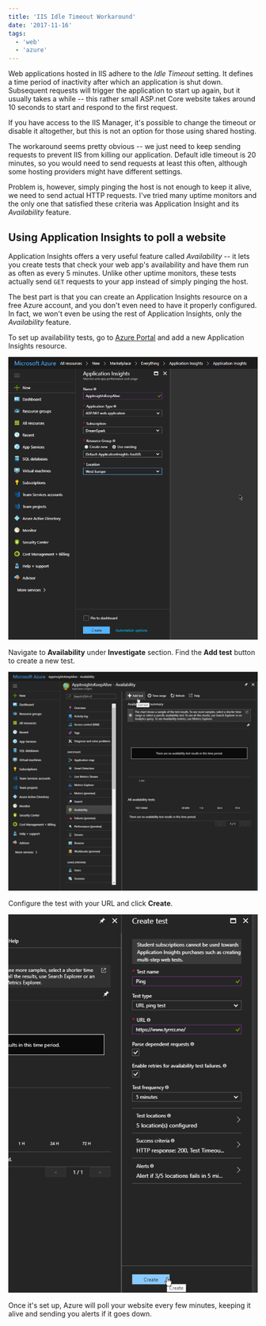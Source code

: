 ```yaml
---
title: 'IIS Idle Timeout Workaround'
date: '2017-11-16'
tags:
  - 'web'
  - 'azure'
---
```


Web applications hosted in IIS adhere to the _Idle Timeout_ setting. It defines a time period of inactivity after which an application is shut down. Subsequent requests will trigger the application to start up again, but it usually takes a while -- this rather small ASP.net Core website takes around 10 seconds to start and respond to the first request.

If you have access to the IIS Manager, it's possible to change the timeout or disable it altogether, but this is not an option for those using shared hosting.

The workaround seems pretty obvious -- we just need to keep sending requests to prevent IIS from killing our application. Default idle timeout is 20 minutes, so you would need to send requests at least this often, although some hosting providers might have different settings.

Problem is, however, simply pinging the host is not enough to keep it alive, we need to send actual HTTP requests. I've tried many uptime monitors and the only one that satisfied these criteria was Application Insight and its _Availability_ feature.

## Using Application Insights to poll a website

Application Insights offers a very useful feature called _Availability_ -- it lets you create tests that check your web app's availability and have them run as often as every 5 minutes. Unlike other uptime monitors, these tests actually send `GET` requests to your app instead of simply pinging the host.

The best part is that you can create an Application Insights resource on a free Azure account, and you don't even need to have it properly configured. In fact, we won't even be using the rest of Application Insights, only the _Availability_ feature.

To set up availability tests, go to [Azure Portal](https://portal.azure.com/) and add a new Application Insights resource.

![create new resource](Step1.png)

Navigate to **Availability** under **Investigate** section. Find the **Add test** button to create a new test.

![add test](Step2.png)

Configure the test with your URL and click **Create**.

![configure test](Step3.png)

Once it's set up, Azure will poll your website every few minutes, keeping it alive and sending you alerts if it goes down.
